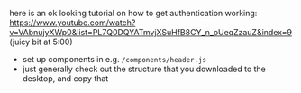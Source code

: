here is an ok looking tutorial on how to get authentication working: https://www.youtube.com/watch?v=VAbnujyXWp0&list=PL7Q0DQYATmvjXSuHfB8CY_n_oUeqZzauZ&index=9 (juicy bit at 5:00)


- set up components in  e.g. `/components/header.js`
- just generally check out the structure that you downloaded to the desktop, and copy that